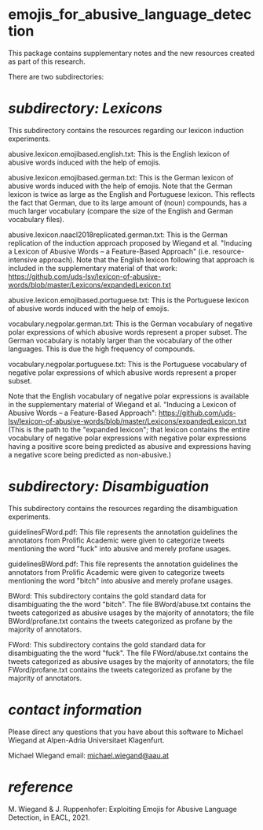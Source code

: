 # emojis_for_abusive_language_detection

This package contains supplementary notes and the new resources created as part of this research.

There are two subdirectories:

# *subdirectory: Lexicons*
This subdirectory contains the resources regarding our lexicon induction experiments.

abusive.lexicon.emojibased.english.txt: This is the English lexicon of abusive words induced with the help of emojis.

abusive.lexicon.emojibased.german.txt: This is the German lexicon of abusive words induced with the help of emojis.
Note that the German lexicon is twice as large as the English and Portuguese lexicon. This reflects the fact that German, due to its large amount of (noun) compounds, has a much larger vocabulary (compare the size of the English and German vocabulary files). 

abusive.lexicon.naacl2018replicated.german.txt: This is the German replication of the induction approach proposed by Wiegand et al. "Inducing a Lexicon of Abusive Words – a Feature-Based Approach" (i.e. resource-intensive approach).
Note that the English lexicon following that approach is included in the supplementary material of that work: https://github.com/uds-lsv/lexicon-of-abusive-words/blob/master/Lexicons/expandedLexicon.txt

abusive.lexicon.emojibased.portuguese.txt: This is the Portuguese lexicon of abusive words induced with the help of emojis.

vocabulary.negpolar.german.txt: This is the German vocabulary of negative polar expressions of which abusive words represent a proper subset. The German vocabulary is notably larger than the vocabulary of the other languages. This is due the high frequency of compounds. 

vocabulary.negpolar.portuguese.txt: This is the Portuguese vocabulary of negative polar expressions of which abusive words represent a proper subset.

Note that the English vocabulary of negative polar expressions is available in the supplementary material of Wiegand et al. "Inducing a Lexicon of Abusive Words – a Feature-Based Approach": https://github.com/uds-lsv/lexicon-of-abusive-words/blob/master/Lexicons/expandedLexicon.txt (This is the path to the "expanded lexicon"; that lexicon contains the entire vocabulary of negative polar expressions with negative polar expressions having a positive score being predicted as abusive and expressions having a negative score being predicted as non-abusive.)


# *subdirectory: Disambiguation*
This subdirectory contains the resources regarding the disambiguation experiments.

guidelinesFWord.pdf: This file represents the annotation guidelines the annotators from Prolific Academic were given to categorize tweets mentioning the word "fuck" into abusive and merely profane usages.

guidelinesBWord.pdf: This file represents the annotation guidelines the annotators from Prolific Academic were given to categorize tweets mentioning the word "bitch" into abusive and merely profane usages.

BWord: This subdirectory contains the gold standard data for disambiguating the the word "bitch". The file BWord/abuse.txt contains the tweets categorized as abusive usages by the majority of annotators; the file BWord/profane.txt contains the tweets categorized as profane by the majority of annotators.

FWord: This subdirectory contains the gold standard data for disambiguating the the word "fuck". The file FWord/abuse.txt contains the tweets categorized as abusive usages by the majority of annotators; the file FWord/profane.txt contains the tweets categorized as profane by the majority of annotators.


# *contact information*
Please direct any questions that you have about this software to Michael Wiegand at Alpen-Adria Universitaet Klagenfurt.

Michael Wiegand email: michael.wiegand@aau.at


# *reference*

M. Wiegand & J. Ruppenhofer: Exploiting Emojis for Abusive Language Detection, in EACL, 2021.